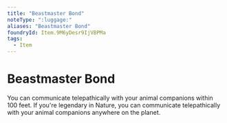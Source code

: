 ```yaml
---
title: "Beastmaster Bond"
noteType: ":luggage:"
aliases: "Beastmaster Bond"
foundryId: Item.9M6yDesr9IjVBPMa
tags:
  - Item
---
```


# Beastmaster Bond

You can communicate telepathically with your animal companions within 100 feet. If you're legendary in Nature, you can communicate telepathically with your animal companions anywhere on the planet.
